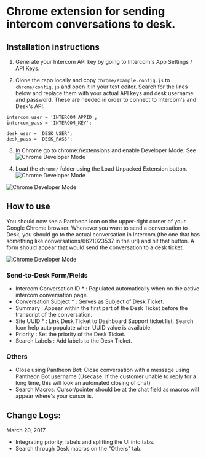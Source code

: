 # Chrome extension for sending intercom conversations to desk.

## Installation instructions

1) Generate your Intercom API key by going to Intercom's App Settings / API Keys.

2) Clone the repo locally and copy `chrome/example.config.js` to `chrome/config.js` and open it in your text editor. Search for the lines below and replace them with your actual API keys and desk username and password. These are needed in order to connect to Intercom's and Desk's API.

```
intercom_user = 'INTERCOM_APPID';
intercom_pass = 'INTERCOM_KEY';

desk_user = 'DESK_USER';
desk_pass = 'DESK_PASS';
```

3) In Chrome go to chrome://extensions and enable Developer Mode. See 
![Chrome Developer Mode](http://content.screencast.com/users/AlexDicix/folders/Jing/media/fc7ce9b5-879e-48fd-ab51-f518f8b7b2b6/00000775.png)

4) Load the `chrome/` folder using the Load Unpacked Extension button.
![Chrome Developer Mode](http://content.screencast.com/users/AlexDicix/folders/Jing/media/bc54e495-14f0-45a8-b255-edce6e9ff80f/00000776.png)

![Chrome Developer Mode](http://content.screencast.com/users/AlexDicix/folders/Jing/media/90fd6c1a-7621-4c9d-83ca-45c32e3de596/00000777.png)

## How to use
You should now see a Pantheon icon on the upper-right corner of your Google Chrome browser. Whenever you want to send a conversation to Desk, you should go to the actual conversation in Intercom (the one that has something like conversations/6621023537 in the url) and hit that button. A form should appear that would send the conversation to a desk ticket.

![Chrome Developer Mode](https://d1ro8r1rbfn3jf.cloudfront.net/ms_104022/2UcVheEYnxr2cKqO5CJSwFkURrRfGp/Untitled-1%2B%2540%2B100%2525%2B%2528Layer%2B2%252C%2BRGB%252F8%252A%2529%2B%252A%2B2017-04-11%2B21-47-28.jpg?Expires=1492004866&Signature=Wgi9nPvyPCRTogjwjRdjc6Y75HsAIbDGzjzK525TcfoMoUK8s~CwzKSykclKBQAO-baWY~VtrHmo~tgJKVsWpu4CRXU~XN7hrw0E-0TWc4hi36i3bSpMPfHF2DQ-t2TNrHkILa7MAwZ-yJ-H2Xr-Pm~NQ9WZpBRqymZdeNebsbf3V0byc9NAxPNX7URyP6TNFAF-P7aA-PE8n1KxFl9VkVQJJg1qBCeJUi95AMSGeJnIU4BlTFbHd0dW2pz2D6nwqmGERZ9wl4flNgtJFSBDh7SvfEmvdyzBqzAHzcKW2VKL0cyqV~umoMrQZfoPiTeJyIg1zO3oXF8T80-jRncg-Q__&Key-Pair-Id=APKAJHEJJBIZWFB73RSA)

### Send-to-Desk Form/Fields
- Intercom Conversation ID * : Populated automatically when on the active intercom conversation page.
- Conversation Subject * : Serves as Subject of Desk Ticket.
- Summary : Appear within the first part of the Desk Ticket before the transcript of the conversation.
- Site UUID * : Link Desk Ticket to Dashboard Support ticket list. Search Icon help auto populate when UUID value is available.
- Priority : Set the priority of the Desk Ticket.
- Search Labels : Add labels to the Desk Ticket.

### Others
- Close using Pantheon Bot: Close conversation with a message using Pantheon Bot username (Usecase: If the customer unable to reply for a long time, this will look an automated closing of chat)
- Search Macros: Cursor/pointer should be at the chat field as macros will appear where's your cursor is.

## Change Logs:
March 20, 2017
- Integrating priority, labels and splitting the UI into tabs. 
- Search through Desk macros on the "Others" tab.


